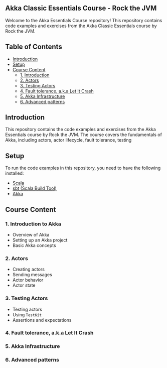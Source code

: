 ## Akka Classic Essentials Course - Rock the JVM

Welcome to the Akka Essentials Course repository! This repository contains code examples and exercises from the Akka Classic Essentials course by Rock the JVM.

## Table of Contents

- [Introduction](#introduction)
- [Setup](#setup)
- [Course Content](#course-content)
  - [1. Introduction](#1-introduction-to-akka)
  - [2. Actors](#2-actors)
  - [3. Testing Actors](#3-testing-actors)
  - [4. Fault tolerance, a.k.a Let It Crash](#4-fault-tolerance)
  - [5. Akka Infrastructure](#5-akka-infrastructure)
  - [6. Advanced patterns](#6-advanced-patterns)

## Introduction

This repository contains the code examples and exercises from the Akka Essentials course by Rock the JVM. The course covers the fundamentals of Akka, including actors, actor lifecycle, fault tolerance, testing

## Setup

To run the code examples in this repository, you need to have the following installed:

- [Scala](https://www.scala-lang.org/)
- [sbt (Scala Build Tool)](https://www.scala-sbt.org/)
- [Akka](https://akka.io/)

## Course Content

### 1. Introduction to Akka
- Overview of Akka
- Setting up an Akka project
- Basic Akka concepts

### 2. Actors
- Creating actors
- Sending messages
- Actor behavior
- Actor state

### 3. Testing Actors
- Testing actors
- Using `TestKit`
- Assertions and expectations

### 4. Fault tolerance, a.k.a Let It Crash

### 5. Akka Infrastructure

### 6. Advanced patterns
